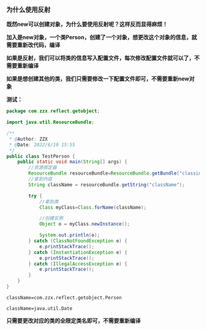 ### 为什么使用反射

**既然new可以创建对象，为什么要使用反射呢？这样反而显得麻烦！**

**加入是new对象，一个类Person，创建了一个对象，想更改这个对象的信息，就需要重新改代码，编译**

**如果是反射，我们可以将类的信息写入配置文件，每次修改配置文件就可以了，不需要重新编译**

**如果是想创建其他的类，我们只需要修改一下配置文件即可，不需要重新new对象**





**测试：**

```java
package com.zzx.reflect.getobject;

import java.util.ResourceBundle;

/**
 * @Author: ZZX
 * @Date: 2022/6/10 15:55
 */
public class TestPerson {
    public static void main(String[] args) {
        //资源绑定器
        ResourceBundle resourceBundle=ResourceBundle.getBundle("classinfo");
        //拿到内容
        String className = resourceBundle.getString("className");

        try {
            //拿到类
            Class myClass=Class.forName(className);

            //创建实例
            Object o = myClass.newInstance();

            System.out.println(o);
        } catch (ClassNotFoundException e) {
            e.printStackTrace();
        } catch (InstantiationException e) {
            e.printStackTrace();
        } catch (IllegalAccessException e) {
            e.printStackTrace();
        }
    }
}

```



```properties
className=com.zzx.reflect.getobject.Person

className=java.util.Date
```



**只需要更改对应的类的全限定类名即可，不需要重新编译**

